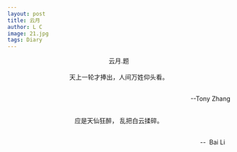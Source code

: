 ```yaml
---
layout: post
title: 云月
author: L C
image: 21.jpg
tags: Diary
---
```

<center>云月.题</center><br>

<center>天上一轮才捧出，人间万姓仰头看。</center><br>
<p align="right">  --Tony Zhang </p><br>

<center>应是天仙狂醉， 乱把白云揉碎。</center><br>
<p align="right">  --&nbsp; Bai Li &nbsp;&nbsp;</p> 


    
 
